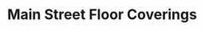 ---
title: "Main Street Floor Coverings"
url: /essex-junction/main-street-floor-coverings/
shop: Fußböden
---